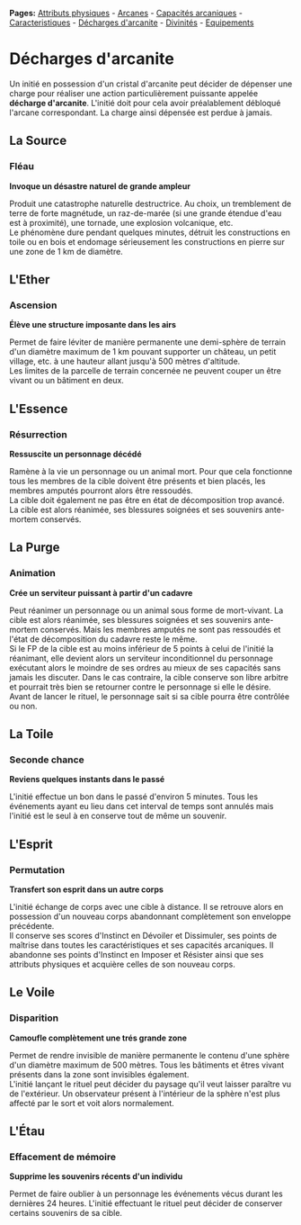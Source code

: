 **Pages:**
[Attributs physiques](../book/attributs.md) -
[Arcanes](../book/arcanes.md) -
[Capacités arcaniques](../book/capacités.md) -
[Caracteristiques](../book/caractéristiques.md) -
[Décharges d'arcanite](../book/décharges.md) -
[Divinités](../book/divinités.md) -
[Equipements](../book/équipements.md)
# Décharges d'arcanite

Un initié en possession d&#039;un cristal d&#039;arcanite peut décider de dépenser une charge pour réaliser une action particulièrement puissante appelée **décharge d&#039;arcanite**. L&#039;initié doit pour cela avoir préalablement débloqué l&#039;arcane correspondant. La charge ainsi dépensée est perdue à jamais.

## La Source
### Fléau

**Invoque un désastre naturel de grande ampleur**

Produit une catastrophe naturelle destructrice. Au choix, un tremblement de terre de forte magnétude, un raz-de-marée (si une grande étendue d&#039;eau est à proximité), une tornade, une explosion volcanique, etc.  
 Le phénomène dure pendant quelques minutes, détruit les constructions en toile ou en bois et endomage sérieusement les constructions en pierre sur une zone de 1 km de diamètre.
## L&#039;Ether
### Ascension

**Élève une structure imposante dans les airs**

Permet de faire léviter de manière permanente une demi-sphère de terrain d&#039;un diamètre maximum de 1 km pouvant supporter un château, un petit village, etc. à une hauteur allant jusqu&#039;à 500 mètres d&#039;altitude.  
 Les limites de la parcelle de terrain concernée ne peuvent couper un être vivant ou un bâtiment en deux.
## L&#039;Essence
### Résurrection

**Ressuscite un personnage décédé**

Ramène à la vie un personnage ou un animal mort. Pour que cela fonctionne tous les membres de la cible doivent être présents et bien placés, les membres amputés pourront alors être ressoudés.  
 La cible doit également ne pas être en état de décomposition trop avancé. La cible est alors réanimée, ses blessures soignées et ses souvenirs ante-mortem conservés.
## La Purge
### Animation

**Crée un serviteur puissant à partir d&#039;un cadavre**

Peut réanimer un personnage ou un animal sous forme de mort-vivant. La cible est alors réanimée, ses blessures soignées et ses souvenirs ante-mortem conservés. Mais les membres amputés ne sont pas ressoudés et l&#039;état de décomposition du cadavre reste le même.  
 Si le FP de la cible est au moins inférieur de 5 points à celui de l&#039;initié la réanimant, elle devient alors un serviteur inconditionnel du personnage exécutant alors le moindre de ses ordres au mieux de ses capacités sans jamais les discuter. Dans le cas contraire, la cible conserve son libre arbitre et pourrait très bien se retourner contre le personnage si elle le désire. Avant de lancer le rituel, le personnage sait si sa cible pourra être contrôlée ou non.
## La Toile
### Seconde chance

**Reviens quelques instants dans le passé**

L&#039;initié effectue un bon dans le passé d&#039;environ 5 minutes. Tous les événements ayant eu lieu dans cet interval de temps sont annulés mais l&#039;initié est le seul à en conserve tout de même un souvenir.
## L&#039;Esprit
### Permutation

**Transfert son esprit dans un autre corps**

L&#039;initié échange de corps avec une cible à distance. Il se retrouve alors en possession d&#039;un nouveau corps abandonnant complètement son enveloppe précédente.  
 Il conserve ses scores d&#039;Instinct en Dévoiler et Dissimuler, ses points de maîtrise dans toutes les caractéristiques et ses capacités arcaniques. Il abandonne ses points d&#039;Instinct en Imposer et Résister ainsi que ses attributs physiques et acquière celles de son nouveau corps.
## Le Voile
### Disparition

**Camoufle complètement une trés grande zone**

Permet de rendre invisible de manière permanente le contenu d&#039;une sphère d&#039;un diamètre maximum de 500 mètres. Tous les bâtiments et êtres vivant présents dans la zone sont invisibles également.  
 L&#039;initié lançant le rituel peut décider du paysage qu&#039;il veut laisser paraître vu de l&#039;extérieur. Un observateur présent à l&#039;intérieur de la sphère n&#039;est plus affecté par le sort et voit alors normalement.
## L&#039;Étau
### Effacement de mémoire

**Supprime les souvenirs récents d&#039;un individu**

Permet de faire oublier à un personnage les événements vécus durant les dernières 24 heures. L&#039;initié effectuant le rituel peut décider de conserver certains souvenirs de sa cible.
